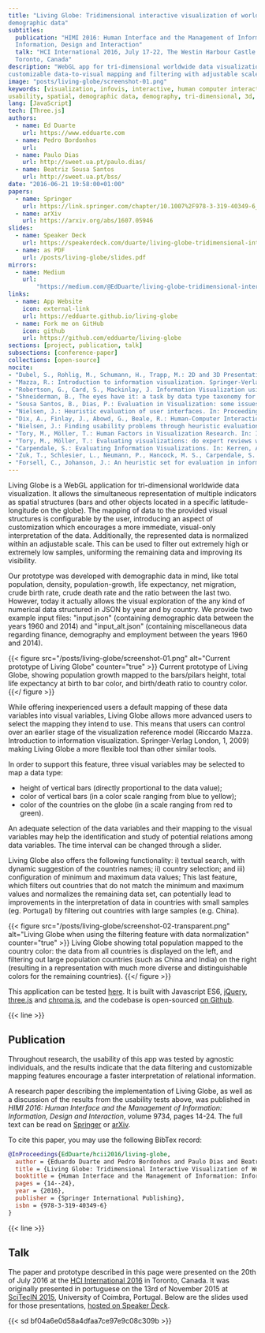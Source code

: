 ```yaml
---
title: "Living Globe: Tridimensional interactive visualization of world
demographic data"
subtitles:
  publication: "HIMI 2016: Human Interface and the Management of Information:
  Information, Design and Interaction"
  talk: "HCI International 2016, July 17-22, The Westin Harbour Castle Hotel,
  Toronto, Canada"
description: "WebGL app for tri-dimensional worldwide data visualization, with
customizable data-to-visual mapping and filtering with adjustable scales."
image: "posts/living-globe/screenshot-01.png"
keywords: [visualization, infovis, interactive, human computer interaction,
usability, spatial, demographic data, demography, tri-dimensional, 3d, WebGL]
lang: [JavaScript]
tech: [Three.js]
authors:
  - name: Ed Duarte
    url: https://www.edduarte.com
  - name: Pedro Bordonhos
    url: 
  - name: Paulo Dias
    url: http://sweet.ua.pt/paulo.dias/
  - name: Beatriz Sousa Santos
    url: http://sweet.ua.pt/bss/
date: "2016-06-21 19:58:00+01:00"
papers:
  - name: Springer
    url: https://link.springer.com/chapter/10.1007%2F978-3-319-40349-6_2
  - name: arXiv
    url: https://arxiv.org/abs/1607.05946
slides:
  - name: Speaker Deck
    url: https://speakerdeck.com/duarte/living-globe-tridimensional-interactive-visualization-of-world-demographic-data
  - name: as PDF
    url: /posts/living-globe/slides.pdf
mirrors:
  - name: Medium
    url:
        "https://medium.com/@EdDuarte/living-globe-tridimensional-interactive-visualization-of-world-demographic-data-c3eeb1845c51"
links:
  - name: App Website
    icon: external-link
    url: https://edduarte.github.io/living-globe
  - name: Fork me on GitHub
    icon: github
    url: https://github.com/edduarte/living-globe
sections: [project, publication, talk]
subsections: [conference-paper]
collections: [open-source]
nocite:
- "Dubel, S., Rohlig, M., Schumann, H., Trapp, M.: 2D and 3D Presentation of Spatial Data: A Systematic Review. In Proceedings of 3DVis@IEEEVIS2014: Does 3D really make sense for Data Visualization? pp. 11-18 (2014)"
- "Mazza, R.: Introduction to information visualization. Springer-Verlag London, (2009)"
- "Robertson, G., Card, S., Mackinlay, J. Information Visualization using 3D Interactive Animation. In Commun. ACM, vol. 36, no. 4, pp. 57–71. (1994)"
- "Shneiderman, B., The eyes have it: a task by data type taxonomy for information visualizations. In: Proceedings of the IEEE Symposium on Visual Languages, pp.336-343 (1996)"
- "Sousa Santos, B., Dias, P.: Evaluation in Visualization: some issues and best practices. In: SPIE Conf. Electronic Imaging, Vol. 9017: Visualization and Data Analysis 2014, pp. 90170O-1-8. SPIE, San Francisco (2014)"
- "Nielsen, J.: Heuristic evaluation of user interfaces. In: Proceedings of the ACM CHI’90 Conference, pp. 249–256 (1990)"
- "Dix, A., Finlay, J., Abowd, G., Beale, R.: Human-Computer Interaction, 3rd edition. Prentice Hall, (2004)"
- "Nielsen, J.: Finding usability problems through heuristic evaluation. In: Proceedings of the SIGCHI Conference on Human Factors in Computing Systems, pp. 373–380 (1992)"
- "Tory, M., Möller, T.: Human Factors in Visualization Research. In: IEEE Trans. Vis. Comput. Graph., vol. 10, no. 1, pp. 72–84. IEEE (2004)"
- "Tory, M., Möller, T.: Evaluating visualizations: do expert reviews work? In: IEEE Comput. Graph. Appl., vol. 25, no. 5, pp. 8–11. IEEE (2005)"
- "Carpendale, S.: Evaluating Information Visualizations. In: Kerren, A., Stasko, J., Fekete, J. D., North, C. (eds) Information Visualization: Human-Centered Issues and Perspectives, pp. 19 – 45. Springer, (2008)"
- "Zuk, T., Schlesier, L., Neumann, P., Hancock, M. S., Carpendale, S.: Heuristics for Information Visualization Evaluation. In BELIV’06, pp. 1–6. ACM, New York (2006)"
- "Forsell, C., Johanson, J.: An heuristic set for evaluation in information visualization. In: Proc. of AVI 2010, pp. 199–206. ACM, New York (2010)"
---
```


Living Globe is a WebGL application for tri-dimensional worldwide data
visualization. It allows the simultaneous representation of multiple indicators
as spatial structures (bars and other objects located in a specific
latitude-longitude on the globe). The mapping of data to the provided visual
structures is configurable by the user, introducing an aspect of customization
which encourages a more immediate, visual-only interpretation of the data.
Additionally, the represented data is normalized within an adjustable scale.
This can be used to filter out extremely high or extremely low samples,
uniforming the remaining data and improving its visibility.

Our prototype was developed with demographic data in mind, like total
population, density, population-growth, life expectancy, net migration, crude
birth rate, crude death rate and the ratio between the last two. However, today
it actually allows the visual exploration of the any kind of numerical data
structured in JSON by year and by country. We provide two example input files:
"input.json" (containing demographic data between the years 1960 and 2014) and
"input_alt.json" (containing miscellaneous data regarding finance, demography
and employment between the years 1960 and 2014).

{{< figure
  src="/posts/living-globe/screenshot-01.png"
  alt="Current prototype of Living Globe"
  counter="true" >}}
Current prototype of Living Globe, showing population growth mapped to the
bars/pilars height, total life expectancy at birth to bar color, and birth/death
ratio to country color.
{{</ figure >}}

While offering inexperienced users a default mapping of these data variables
into visual variables, Living Globe allows more advanced users to select the
mapping they intend to use. This means that users can control over an earlier
stage of the visualization reference model (Riccardo Mazza. Introduction to
information visualization. Springer-Verlag London, 1, 2009) making Living Globe
a more flexible tool than other similar tools.

In order to support this feature, three visual variables may be selected to map
a data type:

- height of vertical bars (directly proportional to the data value);
- color of vertical bars (in a color scale ranging from blue to yellow);
- color of the countries on the globe (in a scale ranging from red to green).

An adequate selection of the data variables and their mapping to the visual
variables may help the identification and study of potential relations among
data variables. The time interval can be changed through a slider.

Living Globe also offers the following functionality: i) textual search, with
dynamic suggestion of the countries names; ii) country selection; and iii)
configuration of minimum and maximum data values; This last feature, which
filters out countries that do not match the minimum and maximum values and
normalizes the remaining data set, can potentially lead to improvements in the
interpretation of data in countries with small samples (eg. Portugal) by
filtering out countries with large samples (e.g. China).

{{< figure
  src="/posts/living-globe/screenshot-02-transparent.png"
  alt="Living Globe when using the filtering feature with data normalization"
  counter="true" >}}
Living Globe showing total population mapped to the country color: the data from
all countries is displayed on the left, and filtering out large population
countries (such as China and India) on the right (resulting in a
representation with much more diverse and distinguishable colors for the
remaining countries).
{{</ figure >}}

This application can be tested [here](https://edduarte.github.io/living-globe).
It is built with Javascript ES6, [jQuery](https://jquery.com/),
[three.js](https://threejs.org/) and
[chroma.js](https://gka.github.io/chroma.js/), and the codebase is open-sourced
[on Github](https://github.com/edduarte/living-globe).


{{< line >}}

## Publication

Throughout research, the usability of this app was tested by agnostic
individuals, and the results indicate that the data filtering and customizable
mapping features encourage a faster interpretation of relational information.

A research paper describing the implementation of Living Globe, as well as a
discussion of the results from the usability tests above, was published in
_HIMI 2016: Human Interface and the Management of Information: Information,
Design and Interaction_, volume 9734, pages 14-24. The full text can be read on
[Springer](https://link.springer.com/chapter/10.1007%2F978-3-319-40349-6_2) or
[arXiv](https://arxiv.org/abs/1607.05946).

To cite this paper, you may use the following BibTex record:

```bibtex
@InProceedings{EdDuarte/hcii2016/living-globe,
  author = {Eduardo Duarte and Pedro Bordonhos and Paulo Dias and Beatriz Sousa Santos},
  title = {Living Globe: Tridimensional Interactive Visualization of World Demographic Data},
  booktitle = {Human Interface and the Management of Information: Information, Design and Interaction},
  pages = {14--24},
  year = {2016},
  publisher = {Springer International Publishing},
  isbn = {978-3-319-40349-6}
}
```


{{< line >}}

## Talk

The paper and prototype described in this page were presented on the 20th of
July 2016 at the [HCI International 2016](http://www.hci.international/) in
Toronto, Canada. It was originally presented in portuguese on the 13rd of
November 2015 at [SciTecIN 2015](https://scitecin.isr.uc.pt/index.php/pt/),
University of Coimbra, Portugal. Below are the slides used for those
presentations, [hosted on Speaker
Deck](https://speakerdeck.com/duarte/living-globe-tridimensional-interactive-visualization-of-world-demographic-data).

{{< sd bf04a6e0d58a4dfaa7ce97e9c08c309b >}}

